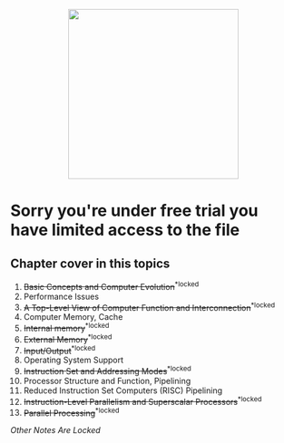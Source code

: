<p align ="center" >
  <img width = "300" src = "https://upload.wikimedia.org/wikipedia/commons/thumb/a/a5/Road-sign-no-entry.svg/1200px-Road-sign-no-entry.svg.png">
</p>

# Sorry you're under free trial you have limited access to the file

## Chapter cover in this topics

<body>
      <ol type = "1">
         <li><del>Basic Concepts and Computer Evolution</del><sup>*locked</sup></li>
         <li>Performance Issues</li>
         <li><del>A Top-Level View of Computer Function and Interconnection</del><sup>*locked</sup></li>
         <li>Computer Memory, Cache</li>
         <li><del>Internal memory</del><sup>*locked</sup></li>
         <li><del>External Memory</del><sup>*locked</sup></li>
         <li><del>Input/Output</del><sup>*locked</sup></li>
         <li>Operating System Support</li>
         <li><del>Instruction Set and Addressing Modes</del><sup>*locked</sup></li>
         <li>Processor Structure and Function, Pipelining</li>
         <li>Reduced Instruction Set Computers (RISC) Pipelining</li>
         <li><del>Instruction-Level Parallelism and Superscalar Processors</del><sup>*locked</sup></li>
         <li><del>Parallel Processing</del><sup>*locked</sup></li>
      </ol>
   </body>
   
*Other Notes Are Locked*


